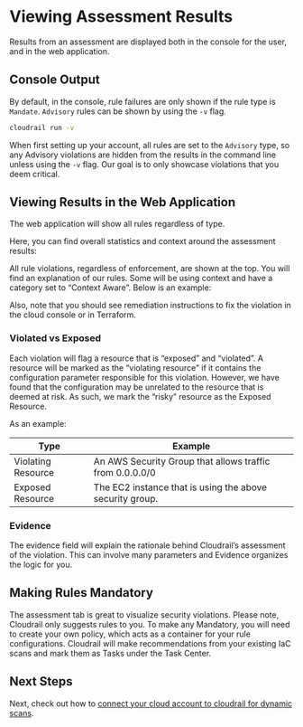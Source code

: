 # Viewing Assessment Results
Results from an assessment are displayed both in the console for the user, and in the web application.

## Console Output
By default, in the console, rule failures are only shown if the rule type is `Mandate`. `Advisory` rules can be shown by using the `-v` flag.

```bash
cloudrail run -v
```

When first setting up your account, all rules are set to the `Advisory` type, so any Advisory violations are hidden from the results in the command line unless using the `-v` flag. Our goal is to only showcase violations that you deem critical.



## Viewing Results in the Web Application
The web application will show all rules regardless of type.


Here, you can find overall statistics and context around the assessment results:

All rule violations, regardless of enforcement, are shown at the top. You will find an explanation of our rules. Some will be using context and have a category set to “Context Aware”. Below is an example:

Also, note that you should see remediation instructions to fix the violation in the cloud console or in Terraform.

### Violated vs Exposed
Each violation will flag a resource that is “exposed” and “violated”. A resource will be marked as the “violating resource” if it contains the configuration parameter responsible for this violation. However, we have found that the configuration may be unrelated to the resource that is deemed at risk. As such, we mark the “risky” resource as the Exposed Resource.

As an example:

Type  | Example
------------- | -------------
Violating Resource  | An AWS Security Group that allows traffic from 0.0.0.0/0
Exposed Resource | The EC2 instance that is using the above security group.


### Evidence
The evidence field will explain the rationale behind Cloudrail’s assessment of the violation. This can involve many parameters and Evidence organizes the logic for you.

## Making Rules Mandatory
The assessment tab is great to visualize security violations. Please note, Cloudrail only suggests rules to you. To make any Mandatory, you will need to create your own policy, which acts as a container for your rule configurations. Cloudrail will make recommendations from your existing IaC scans and mark them as Tasks under the Task Center.

## Next Steps
Next, check out how to [connect your cloud account to cloudrail for dynamic scans](getting-started/connecting-clouds.md).
